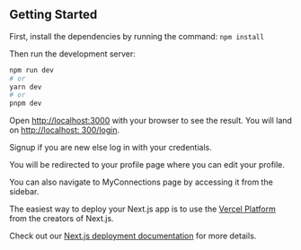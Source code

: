 ## Getting Started
First, install the dependencies by running the command: 
```npm install```

Then run the development server:

```bash
npm run dev
# or
yarn dev
# or
pnpm dev
```

Open [http://localhost:3000](http://localhost:3000) with your browser to see the result.
You will land on [http://localhost: 300/login](http://localhost:3000/login).

Signup if you are new else log in with your credentials.

You will be redirected to your profile page where you can edit your profile.

You can also navigate to MyConnections page by accessing it from the sidebar.

The easiest way to deploy your Next.js app is to use the [Vercel Platform](https://vercel.com/new?utm_medium=default-template&filter=next.js&utm_source=create-next-app&utm_campaign=create-next-app-readme) from the creators of Next.js.

Check out our [Next.js deployment documentation](https://nextjs.org/docs/deployment) for more details.
